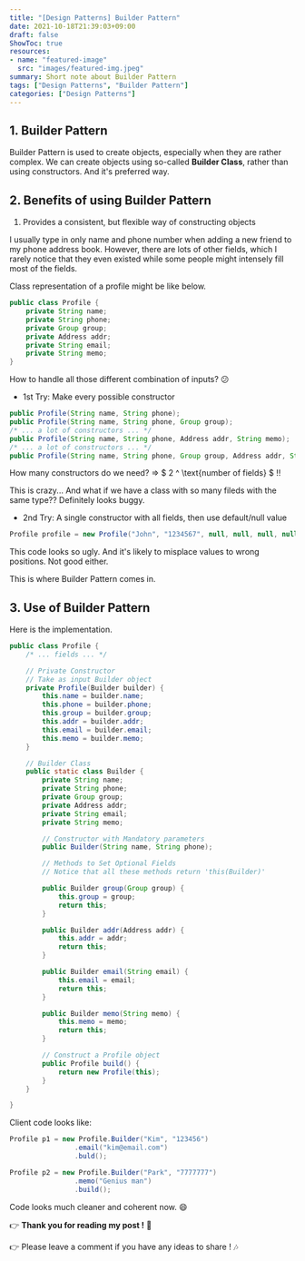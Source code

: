 ```yaml
---
title: "[Design Patterns] Builder Pattern"
date: 2021-10-18T21:39:03+09:00
draft: false
ShowToc: true
resources:
- name: "featured-image"
  src: "images/featured-img.jpeg"
summary: Short note about Builder Pattern
tags: ["Design Patterns", "Builder Pattern"]
categories: ["Design Patterns"]
---
```


## 1. Builder Pattern

Builder Pattern is used to create objects, especially when they are rather complex.
We can create objects using so-called **Builder Class**, rather than using constructors. And it's preferred way.


## 2. Benefits of using Builder Pattern

1. Provides a consistent, but flexible way of constructing objects

I usually type in only name and phone number when adding a new friend to my phone address book.
However, there are lots of other fields, which I rarely notice that they even existed while some people might intensely fill most of the fields.

Class representation of a profile might be like below.

```java
public class Profile {
    private String name;
    private String phone;
    private Group group;
    private Address addr;
    private String email;
    private String memo;
}
```

How to handle all those different combination of inputs? :confused:

- 1st Try: Make every possible constructor

```java
public Profile(String name, String phone);
public Profile(String name, String phone, Group group);
/* ... a lot of constructors ... */
public Profile(String name, String phone, Address addr, String memo);
/* ... a lot of constructors ... */
public Profile(String name, String phone, Group group, Address addr, String email, String memo);
```

How many constructors do we need? => $ 2 ^ \text{number of fields} $ !!

This is crazy... And what if we have a class with so many fileds with the same type?? Definitely looks buggy.

- 2nd Try: A single constructor with all fields, then use default/null value

```java
Profile profile = new Profile("John", "1234567", null, null, null, null);
```

This code looks so ugly. And it's likely to misplace values to wrong positions. Not good either.

This is where Builder Pattern comes in.


## 3. Use of Builder Pattern

Here is the implementation.

```java
public class Profile {
    /* ... fields ... */

    // Private Constructor
    // Take as input Builder object
    private Profile(Builder builder) {
        this.name = builder.name;
        this.phone = builder.phone;
        this.group = builder.group;
        this.addr = builder.addr;
        this.email = builder.email;
        this.memo = builder.memo;
    }

    // Builder Class
    public static class Builder {
        private String name;
        private String phone;
        private Group group;
        private Address addr;
        private String email;
        private String memo;

        // Constructor with Mandatory parameters
        public Builder(String name, String phone);

        // Methods to Set Optional Fields
        // Notice that all these methods return 'this(Builder)'

        public Builder group(Group group) {
            this.group = group;
            return this;
        }

        public Builder addr(Address addr) {
            this.addr = addr;
            return this;
        }

        public Builder email(String email) {
            this.email = email;
            return this;
        }

        public Builder memo(String memo) {
            this.memo = memo;
            return this;
        }

        // Construct a Profile object
        public Profile build() {
            return new Profile(this);
        }
    }

}
```

Client code looks like:

```java
Profile p1 = new Profile.Builder("Kim", "123456")
                .email("kim@email.com")
                .buld();

Profile p2 = new Profile.Builder("Park", "7777777")
                .memo("Genius man")
                .build();
```

Code looks much cleaner and coherent now. :smile:


:point_right: **Thank you for reading my post !** :pray:

:point_right: Please leave a comment if you have any ideas to share ! :notes:
